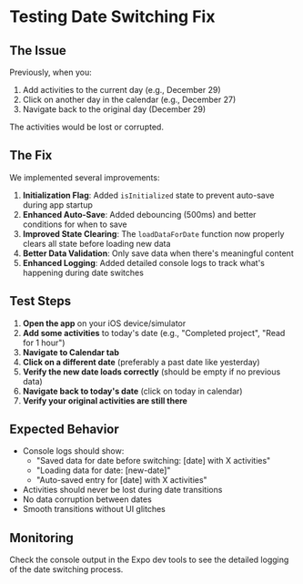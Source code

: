 # Testing Date Switching Fix

## The Issue
Previously, when you:
1. Add activities to the current day (e.g., December 29)
2. Click on another day in the calendar (e.g., December 27)
3. Navigate back to the original day (December 29)

The activities would be lost or corrupted.

## The Fix
We implemented several improvements:

1. **Initialization Flag**: Added `isInitialized` state to prevent auto-save during app startup
2. **Enhanced Auto-Save**: Added debouncing (500ms) and better conditions for when to save
3. **Improved State Clearing**: The `loadDataForDate` function now properly clears all state before loading new data
4. **Better Data Validation**: Only save data when there's meaningful content
5. **Enhanced Logging**: Added detailed console logs to track what's happening during date switches

## Test Steps

1. **Open the app** on your iOS device/simulator
2. **Add some activities** to today's date (e.g., "Completed project", "Read for 1 hour")
3. **Navigate to Calendar tab**
4. **Click on a different date** (preferably a past date like yesterday)
5. **Verify the new date loads correctly** (should be empty if no previous data)
6. **Navigate back to today's date** (click on today in calendar)
7. **Verify your original activities are still there**

## Expected Behavior

- Console logs should show:
  - "Saved data for date before switching: [date] with X activities"
  - "Loading data for date: [new-date]" 
  - "Auto-saved entry for [date] with X activities"
- Activities should never be lost during date transitions
- No data corruption between dates
- Smooth transitions without UI glitches

## Monitoring

Check the console output in the Expo dev tools to see the detailed logging of the date switching process.
